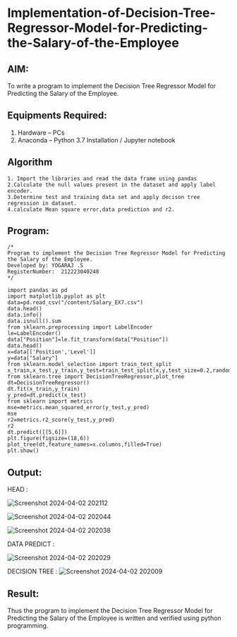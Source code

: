# Implementation-of-Decision-Tree-Regressor-Model-for-Predicting-the-Salary-of-the-Employee

## AIM:
To write a program to implement the Decision Tree Regressor Model for Predicting the Salary of the Employee.

## Equipments Required:
1. Hardware – PCs
2. Anaconda – Python 3.7 Installation / Jupyter notebook

## Algorithm
```
1. Import the libraries and read the data frame using pandas
2.Calculate the null values present in the dataset and apply label encoder.
3.Determine test and training data set and apply decison tree regression in dataset.
4.calculate Mean square error,data prediction and r2. 
```
## Program:
```
/*
Program to implement the Decision Tree Regressor Model for Predicting the Salary of the Employee.
Developed by: YOGARAJ .S
RegisterNumber:  212223040248
*/
```
```
import pandas as pd
import matplotlib.pyplot as plt
data=pd.read_csv("/content/Salary_EX7.csv")
data.head()
data.info()
data.isnull().sum
from sklearn.preprocessing import LabelEncoder
le=LabelEncoder()
data["Position"]=le.fit_transform(data["Position"])
data.head()
x=data[['Position','Level']]
y=data["Salary"]
from sklearn.model_selection import train_test_split
x_train,x_test,y_train,y_test=train_test_split(x,y,test_size=0.2,random_state=2)
from sklearn.tree import DecisionTreeRegressor,plot_tree
dt=DecisionTreeRegressor()
dt.fit(x_train,y_train)
y_pred=dt.predict(x_test)
from sklearn import metrics
mse=metrics.mean_squared_error(y_test,y_pred)
mse
r2=metrics.r2_score(y_test,y_pred)
r2
dt.predict([[5,6]])
plt.figure(figsize=(18,6))
plot_tree(dt,feature_names=x.columns,filled=True)
plt.show()
```
## Output:
HEAD :



![Screenshot 2024-04-02 202112](https://github.com/yogaraj2/Implementation-of-Decision-Tree-Regressor-Model-for-Predicting-the-Salary-of-the-Employee/assets/153482637/35ce067d-6f28-4f18-919f-f66eb2b55e85)
 
![Screenshot 2024-04-02 202044](https://github.com/yogaraj2/Implementation-of-Decision-Tree-Regressor-Model-for-Predicting-the-Salary-of-the-Employee/assets/153482637/b75311fb-247a-4dcb-8a85-40cb806d3b8c)

![Screenshot 2024-04-02 202038](https://github.com/yogaraj2/Implementation-of-Decision-Tree-Regressor-Model-for-Predicting-the-Salary-of-the-Employee/assets/153482637/4afa5c80-fbff-465c-a599-f916538bbee9)

 DATA PREDICT :

![Screenshot 2024-04-02 202029](https://github.com/yogaraj2/Implementation-of-Decision-Tree-Regressor-Model-for-Predicting-the-Salary-of-the-Employee/assets/153482637/63b4356c-33a8-41e6-941f-c2219b53ad0d)

DECISION TREE :
![Screenshot 2024-04-02 202009](https://github.com/yogaraj2/Implementation-of-Decision-Tree-Regressor-Model-for-Predicting-the-Salary-of-the-Employee/assets/153482637/d7be5329-83c5-4312-a549-9c6d10a7bfa9)


## Result:
Thus the program to implement the Decision Tree Regressor Model for Predicting the Salary of the Employee is written and verified using python programming.
